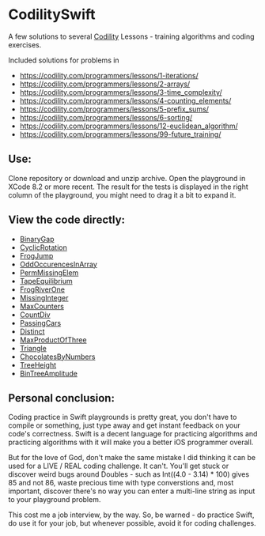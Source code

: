 # CodilitySwift
A few solutions to several [Codility](https://codility.com) Lessons - training algorithms and coding exercises. 

Included solutions for problems in 

* https://codility.com/programmers/lessons/1-iterations/
* https://codility.com/programmers/lessons/2-arrays/
* https://codility.com/programmers/lessons/3-time_complexity/
* https://codility.com/programmers/lessons/4-counting_elements/
* https://codility.com/programmers/lessons/5-prefix_sums/
* https://codility.com/programmers/lessons/6-sorting/
* https://codility.com/programmers/lessons/12-euclidean_algorithm/
* https://codility.com/programmers/lessons/99-future_training/

## Use: 
Clone repository or download and unzip archive. Open the playground in XCode 8.2 or more recent. The result for the tests is displayed in the right column of the playground, you might need to drag it a bit to expand it.

## View the code directly:

* [BinaryGap](https://github.com/alexbrie/Codility-Swift-3/blob/master/CodilityTests.playground/Pages/BinaryGap.xcplaygroundpage/Contents.swift)
* [CyclicRotation](https://github.com/alexbrie/Codility-Swift-3/blob/master/CodilityTests.playground/Pages/CyclicRotation.xcplaygroundpage/Contents.swift)
* [FrogJump](https://github.com/alexbrie/Codility-Swift-3/blob/master/CodilityTests.playground/Pages/FrogJump.xcplaygroundpage/Contents.swift)
* [OddOccurencesInArray](https://github.com/alexbrie/Codility-Swift-3/blob/master/CodilityTests.playground/Pages/OddOccurencesInArray.xcplaygroundpage/Contents.swift)
* [PermMissingElem](https://github.com/alexbrie/Codility-Swift-3/blob/master/CodilityTests.playground/Pages/PermMissingElem.xcplaygroundpage/Contents.swift)
* [TapeEquilibrium](https://github.com/alexbrie/Codility-Swift-3/blob/master/CodilityTests.playground/Pages/TapeEquilibrium.xcplaygroundpage/Contents.swift)
* [FrogRiverOne](https://github.com/alexbrie/Codility-Swift-3/blob/master/CodilityTests.playground/Pages/FrogRiverOne.xcplaygroundpage/Contents.swift)
* [MissingInteger](https://github.com/alexbrie/Codility-Swift-3/blob/master/CodilityTests.playground/Pages/MissingPositiveInt.xcplaygroundpage/Contents.swift)
* [MaxCounters](https://github.com/alexbrie/Codility-Swift-3/blob/master/CodilityTests.playground/Pages/MaxCounters.xcplaygroundpage/Contents.swift)
* [CountDiv](https://github.com/alexbrie/Codility-Swift-3/blob/master/CodilityTests.playground/Pages/CountDiv.xcplaygroundpage/Contents.swift)
* [PassingCars](https://github.com/alexbrie/Codility-Swift-3/blob/master/CodilityTests.playground/Pages/PassingCars.xcplaygroundpage/Contents.swift)
* [Distinct](https://github.com/alexbrie/Codility-Swift-3/blob/master/CodilityTests.playground/Pages/Distinct.xcplaygroundpage/Contents.swift)
* [MaxProductOfThree](https://github.com/alexbrie/Codility-Swift-3/blob/master/CodilityTests.playground/Pages/MaxProductOfThree.xcplaygroundpage/Contents.swift)
* [Triangle](https://github.com/alexbrie/Codility-Swift-3/blob/master/CodilityTests.playground/Pages/Triangle.xcplaygroundpage/Contents.swift)
* [ChocolatesByNumbers](https://github.com/alexbrie/Codility-Swift-3/blob/master/CodilityTests.playground/Pages/ChocolatesNumbers.xcplaygroundpage/Contents.swift)
* [TreeHeight](https://github.com/alexbrie/Codility-Swift-3/blob/master/CodilityTests.playground/Pages/TreeHeight.xcplaygroundpage/Contents.swift)
* [BinTreeAmplitude](https://github.com/alexbrie/Codility-Swift-3/blob/master/CodilityTests.playground/Pages/BinTreeAmplitude.xcplaygroundpage/Contents.swift)


## Personal conclusion:

Coding practice in Swift playgrounds is pretty great, you don't have to compile or something, just type away and get instant feedback on your code's correctness.
Swift is a decent language for practicing algorithms and practicing algorithms with it will make you a better iOS programmer overall. 

But for the love of God, don't make the same mistake I did thinking it can be used for a LIVE / REAL coding challenge. It can't. You'll get stuck or discover weird bugs around Doubles - such as Int((4.0 - 3.14) * 100) gives 85 and not 86, waste precious time with type converstions and, most important, discover there's no way you can enter a multi-line string as input to your playground problem.

This cost me a job interview, by the way.
So, be warned - do practice Swift, do use it for your job, but whenever possible, avoid it for coding challenges.
